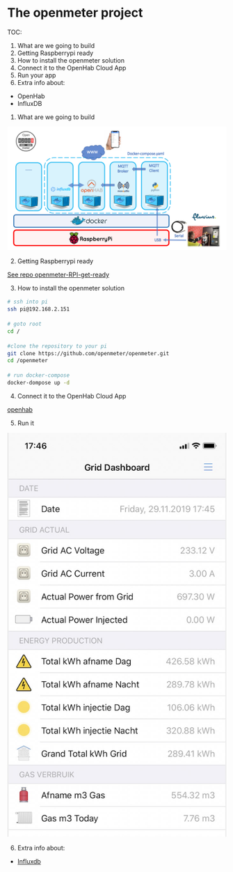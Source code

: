 # The openmeter project

TOC:
1. What are we going to build
2. Getting Raspberrypi ready
3. How to install the openmeter solution
4. Connect it to the OpenHab Cloud App
5. Run your app
6. Extra info about:
* OpenHab
* InfluxDB

1. What are we going to build

<img src="./img/architecture.png" alt="select image and start flash" width="700px">

2. Getting Raspberrypi ready

[See repo openmeter-RPI-get-ready](https://github.com/openmeter/openmeter-RPI-get-ready)

3. How to install the openmeter solution

```bash
# ssh into pi
ssh pi@192.168.2.151

# goto root
cd /

#clone the repository to your pi
git clone https://github.com/openmeter/openmeter.git
cd /openmeter

# run docker-compose
docker-dompose up -d

```

4. Connect it to the OpenHab Cloud App

[openhab](OPENHAB.md)

5. Run it

<img src="./img/openhab_dashboard_iphone.jpg" alt="select image and start flash" width="700px">

6. Extra info about:
* [Influxdb](INFLUXDB.md)








